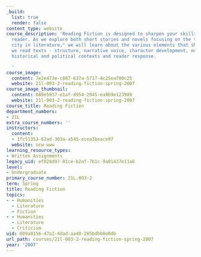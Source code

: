 ```yaml
---
_build:
  list: true
  render: false
content_type: website
course_description: 'Reading Fiction is designed to sharpen your skills as a critical
  reader. As we explore both short stories and novels focusing on the theme of "the
  city in literature," we will learn about the various elements that shape the way
  we read texts - structure, narrative voice, character development, novelistic experimentation,
  historical and political contexts and reader response.

  '
course_image:
  content: 7e2e473e-c887-637a-5717-4c25ea700c25
  website: 21l-003-2-reading-fiction-spring-2007
course_image_thumbnail:
  content: 089e5937-e1af-d954-2945-ea9b9e123989
  website: 21l-003-2-reading-fiction-spring-2007
course_title: Reading Fiction
department_numbers:
- 21L
extra_course_numbers: ''
instructors:
  content:
  - 1fc51353-62ad-303a-a545-ecea3beace97
  website: ocw-www
learning_resource_types:
- Written Assignments
legacy_uid: ef024d97-01ce-b2af-7b1c-9a01437e11a6
level:
- Undergraduate
primary_course_number: 21L.003-2
term: Spring
title: Reading Fiction
topics:
- - Humanities
  - Literature
  - Fiction
- - Humanities
  - Literature
  - Criticism
uid: 809a8156-47a2-4dad-aa40-285bdbb0e0db
url_path: courses/21l-003-2-reading-fiction-spring-2007
year: '2007'
---
```


